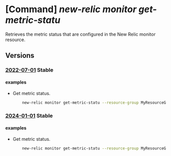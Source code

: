 # [Command] _new-relic monitor get-metric-statu_

Retrieves the metric status that are configured in the New Relic monitor resource.

## Versions

### [2022-07-01](/Resources/mgmt-plane/L3N1YnNjcmlwdGlvbnMve30vcmVzb3VyY2Vncm91cHMve30vcHJvdmlkZXJzL25ld3JlbGljLm9ic2VydmFiaWxpdHkvbW9uaXRvcnMve30vZ2V0bWV0cmljc3RhdHVz/2022-07-01.xml) **Stable**

<!-- mgmt-plane /subscriptions/{}/resourcegroups/{}/providers/newrelic.observability/monitors/{}/getmetricstatus 2022-07-01 -->

#### examples

- Get metric status.
    ```bash
        new-relic monitor get-metric-statu --resource-group MyResourceGroup --monitor-name MyNewRelicMonitor --user-email UserEmail@123.com --azure-resource-ids MyAzureResourceIds
    ```

### [2024-01-01](/Resources/mgmt-plane/L3N1YnNjcmlwdGlvbnMve30vcmVzb3VyY2Vncm91cHMve30vcHJvdmlkZXJzL25ld3JlbGljLm9ic2VydmFiaWxpdHkvbW9uaXRvcnMve30vZ2V0bWV0cmljc3RhdHVz/2024-01-01.xml) **Stable**

<!-- mgmt-plane /subscriptions/{}/resourcegroups/{}/providers/newrelic.observability/monitors/{}/getmetricstatus 2024-01-01 -->

#### examples

- Get metric status.
    ```bash
        new-relic monitor get-metric-statu --resource-group MyResourceGroup --monitor-name MyNewRelicMonitor --user-email UserEmail@123.com --azure-resource-ids MyAzureResourceIds
    ```
